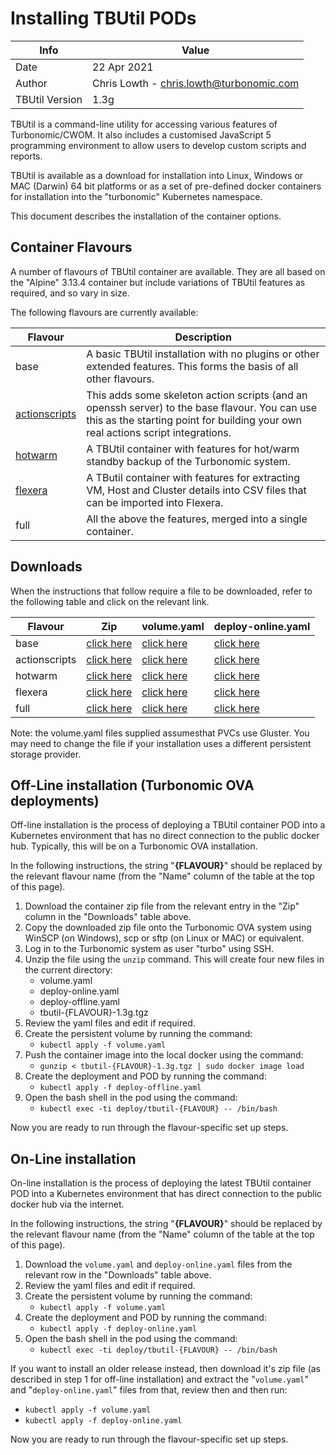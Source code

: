 # Installing TBUtil PODs

| Info | Value |
| ---- | ----- |
| Date | 22 Apr 2021 |
| Author | Chris Lowth - chris.lowth@turbonomic.com |
| TBUtil Version | 1.3g |

TBUtil is a command-line utility for accessing various features of Turbonomic/CWOM. It also includes a customised JavaScript 5 programming environment to allow users to develop custom scripts and reports.

TBUtil is available as a download for installation into Linux, Windows or MAC (Darwin) 64 bit platforms or as a set of pre-defined docker containers for installation into the "turbonomic" Kubernetes namespace.

This document describes the installation of the container options.

## Container Flavours

A number of flavours of TBUtil container are available. They are all based on the "Alpine" 3.13.4 container but include variations of TBUtil features as required, and so vary in size.

The following flavours are currently available:

| Flavour | Description |
| ------- | ----------- |
| base | A basic TBUtil installation with no plugins or other extended features. This forms the basis of all other flavours. |
| [actionscripts](ACTIONSCRIPTS.html) | This adds some skeleton action scripts (and an openssh server) to the base flavour. You can use this as the starting point for building your own real actions script integrations. |
| [hotwarm](HOTWARM.html) | A TBUtil container with features for hot/warm standby backup of the Turbonomic system. |
| [flexera](FLEXERA.html) | A TButil container with features for extracting VM, Host and Cluster details into CSV files that can be imported into Flexera. |
| full | All the above the features, merged into a single container. |


## Downloads

When the instructions that follow require a file to be downloaded, refer to the following table and click on the relevant link.

| Flavour | Zip | volume.yaml | deploy-online.yaml |
| ------- | --- | ----------- | ------------------ |
| base | [click here](https://github.com/turbonomic/tbutil/releases/download/v1.3g/tbutil-base-k8s-1.3g.tgz) | [click here](https://github.com/turbonomic/tbutil/blob/master/yaml/base/1.3g/volume.yaml) | [click here](https://github.com/turbonomic/tbutil/blob/master/yaml/base/1.3g/deploy-online.yaml) |
| actionscripts | [click here](https://github.com/turbonomic/tbutil/releases/download/v1.3g/tbutil-actionscripts-k8s-1.3g.tgz) | [click here](https://github.com/turbonomic/tbutil/blob/master/yaml/actionscripts/1.3g/volume.yaml) | [click here](https://github.com/turbonomic/tbutil/blob/master/yaml/actionscripts/1.3g/deploy-online.yaml) |
| hotwarm | [click here](https://github.com/turbonomic/tbutil/releases/download/v1.3g/tbutil-hotwarm-k8s-1.3g.tgz) | [click here](https://github.com/turbonomic/tbutil/blob/master/yaml/hotwarm/1.3g/volume.yaml) | [click here](https://github.com/turbonomic/tbutil/blob/master/yaml/hotwarm/1.3g/deploy-online.yaml) |
| flexera | [click here](https://github.com/turbonomic/tbutil/releases/download/v1.3g/tbutil-flexera-k8s-1.3g.tgz) | [click here](https://github.com/turbonomic/tbutil/blob/master/yaml/flexera/1.3g/volume.yaml) | [click here](https://github.com/turbonomic/tbutil/blob/master/yaml/flexera/1.3g/deploy-online.yaml) |
| full | [click here](https://github.com/turbonomic/tbutil/releases/download/v1.3g/tbutil-full-k8s-1.3g.tgz) | [click here](https://github.com/turbonomic/tbutil/blob/master/yaml/full/1.3g/volume.yaml) | [click here](https://github.com/turbonomic/tbutil/blob/master/yaml/full/1.3g/deploy-online.yaml) |

Note: the volume.yaml files supplied assumesthat PVCs use Gluster. You may need to change the file if your installation uses a different persistent storage provider.

## Off-Line installation (Turbonomic OVA deployments)

Off-line installation is the process of deploying a TBUtil container POD into a Kubernetes environment that has no direct connection to the public docker hub. Typically, this will be on a Turbonomic OVA installation.

In the following instructions, the string "**{FLAVOUR}**" should be replaced by the relevant flavour name (from the "Name" column of the table at the top of this page).

1. Download the container zip file from the relevant entry in the "Zip" column in the "Downloads" table above.
2. Copy the downloaded zip file onto the Turbonomic OVA system using WinSCP (on Windows), scp or sftp (on Linux or MAC) or equivalent.
3. Log in to the Turbonomic system as user "turbo" using SSH.
4. Unzip the file using the `unzip` command. This will create four new files in the current directory:
    - volume.yaml
    - deploy-online.yaml
    - deploy-offline.yaml
    - tbutil-{FLAVOUR}-1.3g.tgz
5. Review the yaml files and edit if required.
6. Create the persistent volume by running the command:
    - `kubectl apply -f volume.yaml`
7. Push the container image into the local docker using the command:
    - `gunzip < tbutil-{FLAVOUR}-1.3g.tgz | sudo docker image load`
8. Create the deployment and POD by running the command:
    - `kubectl apply -f deploy-offline.yaml`
9. Open the bash shell in the pod using the command:
    - `kubectl exec -ti deploy/tbutil-{FLAVOUR} -- /bin/bash`

Now you are ready to run through the flavour-specific set up steps.


## On-Line installation

On-line installation is the process of deploying the latest TBUtil container POD into a Kubernetes environment that has direct connection to the public docker hub via the internet.

In the following instructions, the string "**{FLAVOUR}**" should be replaced by the relevant flavour name (from the "Name" column of the table at the top of this page).

1. Download the `volume.yaml` and `deploy-online.yaml` files from the relevant row in the "Downloads" table above.
2. Review the yaml files and edit if required.
3. Create the persistent volume by running the command:
    - `kubectl apply -f volume.yaml`
4. Create the deployment and POD by running the command:
    - `kubectl apply -f deploy-online.yaml`
5. Open the bash shell in the pod using the command:
    - `kubectl exec -ti deploy/tbutil-{FLAVOUR} -- /bin/bash`

If you want to install an older release instead, then download it's zip file (as described in step 1 for off-line installation) and extract the "`volume.yaml`" and "`deploy-online.yaml`" files from that, review then and then run:

- `kubectl apply -f volume.yaml`
- `kubectl apply -f deploy-online.yaml`

Now you are ready to run through the flavour-specific set up steps.
